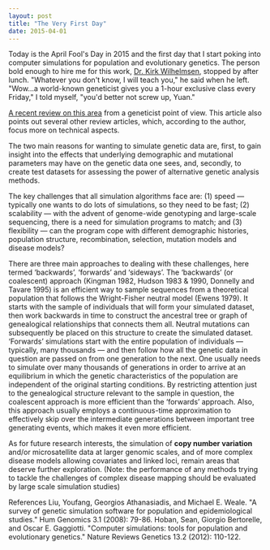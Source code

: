 ```yaml
---
layout: post
title: "The Very First Day"
date: 2015-04-01
---
```


Today is the April Fool's Day in 2015 and the first day that I start poking into computer simulations for population and evolutionary genetics. The person bold enough to hire me for this work, <a href="http://www.med.unc.edu/genetics/faculty/wilhelmsen">Dr. Kirk Wilhelmsen</a>, stopped by after lunch. "Whatever you don't know, I will teach you," he said when he left. "Wow...a world-known geneticist gives you a 1-hour exclusive class every Friday," I told myself, "you'd better not screw up, Yuan."

<a href="http://www.nature.com/nrg/journal/v13/n2/full/nrg3130.html">A recent review on this area</a> from a geneticist point of view. This article also points out several other review articles, which, according to the author, focus more on technical aspects.

The two main reasons for wanting to simulate genetic data are, first, to gain insight into the effects that underlying demographic and mutational parameters may have on the genetic data one sees, and, secondly, to create test datasets for assessing the power of alternative genetic analysis methods.

The key challenges that all simulation algorithms face are: (1) speed — typically one wants to do lots of simulations, so they need to be fast; (2) scalability — with the advent of genome-wide genotyping and large-scale sequencing, there is a need for simulation programs to match; and (3) flexibility — can the program cope with different demographic histories, population structure, recombination, selection, mutation models and disease models?

There are three main approaches to dealing with these challenges, here termed ‘backwards’, ‘forwards’ and ‘sideways’. The ‘backwards’ (or coalescent) approach (Kingman 1982, Hudson 1983 & 1990, Donnelly and Tavare 1995) is an efficient way to sample sequences from a theoretical population that follows the Wright-Fisher neutral model (Ewens 1979). It starts with the sample of individuals that will form your simulated dataset, then work backwards in time to construct the ancestral tree or graph of genealogical relationships that connects them all. Neutral mutations can subsequently be placed on this structure to create the simulated dataset. ‘Forwards’ simulations start with the entire population of individuals — typically, many thousands — and then follow how all the genetic data in question are passed on from one generation to the next. One usually needs to simulate over many thousands of generations in order to arrive at an equilibrium in which the genetic characteristics of the population are independent of the original starting conditions. By restricting attention just to the genealogical structure relevant to the sample in question, the coalescent approach is more efficient than the ‘forwards’ approach. Also, this approach usually employs a continuous-time approximation to effectively skip over the intermediate generations between important tree generating events, which makes it even more efficient. 

As for future research interests, the simulation of <b>copy number variation</b> and/or microsatellite data at larger genomic scales, and of more complex disease models allowing covariates and linked loci, remain areas that deserve further exploration. (Note:  the performance of any methods trying to tackle the challenges of complex disease mapping should be evaluated by large scale simulation studies)

References
Liu, Youfang, Georgios Athanasiadis, and Michael E. Weale. "A survey of genetic simulation software for population and epidemiological studies." Hum Genomics 3.1 (2008): 79-86.
Hoban, Sean, Giorgio Bertorelle, and Oscar E. Gaggiotti. "Computer simulations: tools for population and evolutionary genetics." Nature Reviews Genetics 13.2 (2012): 110-122.
